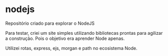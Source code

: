 # nodejs

Repositório criado para explorar o NodeJS

Para testar, criei um site simples utilizando bibliotecas prontas para agilizar a construção. Pois o objetivo era aprender Node apenas.

Utilizei rotas, express, ejs, morgan e path no ecosistema Node.
